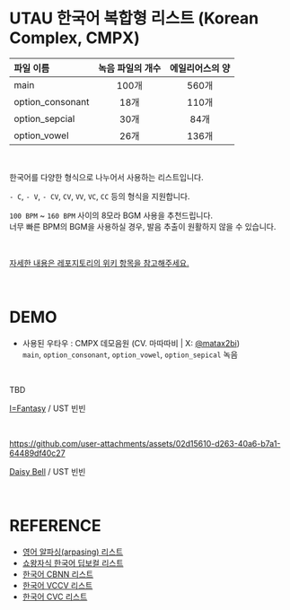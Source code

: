 # UTAU 한국어 복합형 리스트 (Korean Complex, CMPX)

| 파일 이름        | 녹음 파일의 개수 | 에일리어스의 양 |
| :--------------- | :--------------: | :-------------: |
| main             |      100개       |      560개      |
| option_consonant |       18개       |      110개      |
| option_sepcial   |       30개       |      84개       |
| option_vowel     |       26개       |      136개      |

<br />

한국어를 다양한 형식으로 나누어서 사용하는 리스트입니다.

`- C`, `- V`, `- CV`, `CV`, `VV`, `VC`, `CC` 등의 형식을 지원합니다.

`100 BPM` ~ `160 BPM` 사이의 8모라 BGM 사용을 추천드립니다.<br />
너무 빠른 BPM의 BGM을 사용하실 경우, 발음 추출이 원활하지 않을 수 있습니다.

<br />

[자세한 내용은 레포지토리의 위키 항목을 참고해주세요.](https://github.com/2xxbin/UTAU-Korean-CMPX/wiki)

<br />

# DEMO

- 사용된 우타우 : CMPX 데모음원 (CV. 마따따비 | X: [@matax2bi](https://x.com/matax2bi))<br />
  `main`, `option_consonant`, `option_vowel`, `option_sepical` 녹음

<br />

TBD

[I=Fantasy](https://www.youtube.com/watch?v=luWgq7_ZgnY) / UST 빈빈

<br />

https://github.com/user-attachments/assets/02d15610-d263-40a6-b7a1-64489df40c27

[Daisy Bell](https://www.youtube.com/watch?v=zgoz4qKKdV8) / UST 빈빈

<br />

# REFERENCE

- [영어 알파싱(arpasing) 리스트](https://arpasing.tubs.wtf/en/)
- [쇼왕자식 한국어 딥보컬 리스트](https://cafe.naver.com/deepvocallab/267)
- [한국어 CBNN 리스트](https://github.com/EX3exp/UTAU-Korean-CBNN/tree/main)
- [한국어 VCCV 리스트](https://cafe.naver.com/utauteto/21649)
- [한국어 CVC 리스트](https://m.blog.naver.com/zetty123/221728323094)
